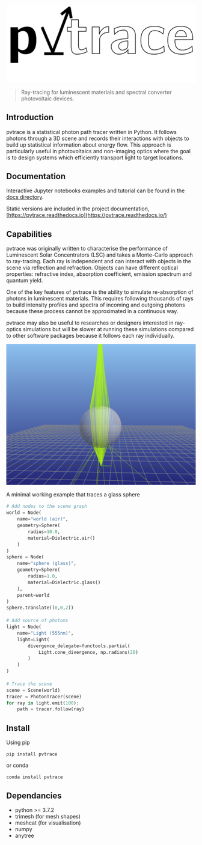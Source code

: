 ![](docs/logo.svg)

> Ray-tracing for luminescent materials and spectral converter photovoltaic devices. 

## Introduction

pvtrace is a statistical photon path tracer written in Python. It follows photons through a 3D scene and records their interactions with objects to build up statistical information about energy flow. This approach is particularly useful in photovoltaics and non-imaging optics where the goal is to design systems which efficiently transport light to target locations.

## Documentation

Interactive Jupyter notebooks examples and tutorial can be found in the [docs directory](docs/).

Static versions are included in the project documentation, [https://pvtrace.readthedocs.io](https://pvtrace.readthedocs.io/)

## Capabilities

pvtrace was originally written to characterise the performance of Luminescent Solar Concentrators (LSC) and takes a Monte-Carlo approach to ray-tracing. Each ray is independent and can interact with objects in the scene via reflection and refraction. Objects can have different optical properties: refractive index, absorption coefficient, emission spectrum and quantum yield.

One of the key features of pvtrace is the ability to simulate re-absorption of photons in luminescent materials. This requires following thousands of rays to build intensity profiles and spectra of incoming and outgoing photons because these process cannot be approximated in a continuous way.

pvtrace may also be useful to researches or designers interested in ray-optics simulations but will be slower at running these simulations compared to other software packages because it follows each ray individually.

![](docs/example.png)
    
A minimal working example that traces a glass sphere

```python
# Add nodes to the scene graph
world = Node(
    name="world (air)",
    geometry=Sphere(
        radius=10.0,
        material=Dielectric.air()
    )
)
sphere = Node(
    name="sphere (glass)",
    geometry=Sphere(
        radius=1.0,
        material=Dielectric.glass()
    ),
    parent=world
)
sphere.translate((0,0,2))

# Add source of photons
light = Node(
    name="Light (555nm)",
    light=Light(
        divergence_delegate=functools.partial(
            Light.cone_divergence, np.radians(20)
        )
    )
)

# Trace the scene
scene = Scene(world)
tracer = PhotonTracer(scene)
for ray in light.emit(100):
    path = tracer.follow(ray)
```
## Install

Using pip

    pip install pvtrace

or conda

    conda install pvtrace

## Dependancies

* python >= 3.7.2
* trimesh (for mesh shapes)
* meshcat (for visualisation)
* numpy
* anytree